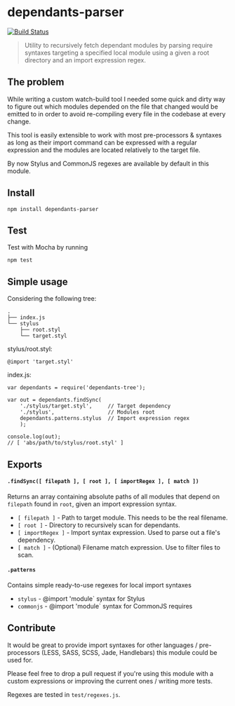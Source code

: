 # dependants-parser

[![Build Status](https://travis-ci.org/tancredi/dependants-parser.png)](https://travis-ci.org/tancredi/dependants-parser)

> Utility to recursively fetch dependant modules by parsing require syntaxes targeting a specified local module using a given a root directory and an import expression regex.

## The problem

While writing a custom watch-build tool I needed some quick and dirty way to figure out which modules depended on the  file that changed would be emitted to in order to avoid re-compiling every file in the codebase at every change.

This tool is easily extensible to work with most pre-processors & syntaxes as long as their import command can be expressed with a regular expression and the modules are located relatively to the target file.

By now Stylus and CommonJS regexes are available by default in this module.

## Install

```
npm install dependants-parser
```

## Test

Test with Mocha by running

```
npm test
```

## Simple usage

Considering the following tree:

```
.
├── index.js
└── stylus
    ├── root.styl
    └── target.styl
```

stylus/root.styl:

```
@import 'target.styl'
```

index.js:

```
var dependants = require('dependants-tree');

var out = dependants.findSync(
	'./stylus/target.styl',		// Target dependency
	'./stylus',					// Modules root
	dependants.patterns.stylus	// Import expression regex
	);

console.log(out);
// [ 'abs/path/to/stylus/root.styl' ]
```

## Exports

#### `.findSync([ filepath ], [ root ], [ importRegex ], [ match ])`

Returns an array containing absolute paths of all modules that depend on `filepath` found in `root`, given an import expression syntax.

* `[ filepath ]` - Path to target module. This needs to be the real filename.
* `[ root ]` - Directory to recursively scan for dependants.
* `[ importRegex ]` - Import syntax expression. Used to parse out a file's dependency.
* `[ match ]` - (Optional) Filename match expression. Use to filter files to scan.

#### `.patterns`

Contains simple ready-to-use regexes for local import syntaxes

* `stylus` - @import 'module` syntax for Stylus
* `commonjs` - @import 'module` syntax for CommonJS requires

## Contribute

It would be great to provide import syntaxes for other languages / pre-processors (LESS, SASS, SCSS, Jade, Handlebars) this module could be used for.

Please feel free to drop a pull request if you're using this module with a custom expressions or improving the current ones / writing more tests.

Regexes are tested in `test/regexes.js`.